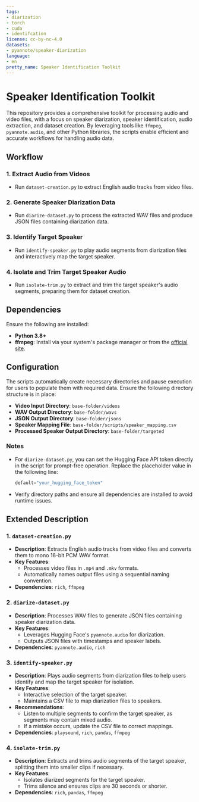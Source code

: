 ```yaml
---
tags:
- diarization
- torch
- cuda
- identifcation
license: cc-by-nc-4.0
datasets:
- pyannote/speaker-diarization
language:
- en
pretty_name: Speaker Identification Toolkit
---
```

# Speaker Identification Toolkit

This repository provides a comprehensive toolkit for processing audio and video files, with a focus on speaker diarization, speaker identification, audio extraction, and dataset creation. By leveraging tools like `ffmpeg`, `pyannote.audio`, and other Python libraries, the scripts enable efficient and accurate workflows for handling audio data.

## Workflow

### 1. Extract Audio from Videos
- Run `dataset-creation.py` to extract English audio tracks from video files.

### 2. Generate Speaker Diarization Data
- Run `diarize-dataset.py` to process the extracted WAV files and produce JSON files containing diarization data.

### 3. Identify Target Speaker
- Run `identify-speaker.py` to play audio segments from diarization files and interactively map the target speaker.

### 4. Isolate and Trim Target Speaker Audio
- Run `isolate-trim.py` to extract and trim the target speaker's audio segments, preparing them for dataset creation.

## Dependencies

Ensure the following are installed:

- **Python 3.8+**
- **ffmpeg**: Install via your system's package manager or from the [official site](https://ffmpeg.org/).

## Configuration

The scripts automatically create necessary directories and pause execution for users to populate them with required data. Ensure the following directory structure is in place:

- **Video Input Directory**: `base-folder/videos`
- **WAV Output Directory**: `base-folder/wavs`
- **JSON Output Directory**: `base-folder/jsons`
- **Speaker Mapping File**: `base-folder/scripts/speaker_mapping.csv`
- **Processed Speaker Output Directory**: `base-folder/targeted`

### Notes

- For `diarize-dataset.py`, you can set the Hugging Face API token directly in the script for prompt-free operation. Replace the placeholder value in the following line:
  ```python
  default="your_hugging_face_token"
  ```
- Verify directory paths and ensure all dependencies are installed to avoid runtime issues.

## Extended Description

### 1. `dataset-creation.py`
- **Description**: Extracts English audio tracks from video files and converts them to mono 16-bit PCM WAV format.
- **Key Features**:
  - Processes video files in `.mp4` and `.mkv` formats.
  - Automatically names output files using a sequential naming convention.
- **Dependencies**: `rich`, `ffmpeg`

### 2. `diarize-dataset.py`
- **Description**: Processes WAV files to generate JSON files containing speaker diarization data.
- **Key Features**:
  - Leverages Hugging Face's `pyannote.audio` for diarization.
  - Outputs JSON files with timestamps and speaker labels.
- **Dependencies**: `pyannote.audio`, `rich`

### 3. `identify-speaker.py`
- **Description**: Plays audio segments from diarization files to help users identify and map the target speaker for isolation.
- **Key Features**:
  - Interactive selection of the target speaker.
  - Maintains a CSV file to map diarization files to speakers.
- **Recommendations**:
  - Listen to multiple segments to confirm the target speaker, as segments may contain mixed audio.
  - If a mistake occurs, update the CSV file to correct mappings.
- **Dependencies**: `playsound`, `rich`, `pandas`, `ffmpeg`

### 4. `isolate-trim.py`
- **Description**: Extracts and trims audio segments of the target speaker, splitting them into smaller clips if necessary.
- **Key Features**:
  - Isolates diarized segments for the target speaker.
  - Trims silence and ensures clips are 30 seconds or shorter.
- **Dependencies**: `rich`, `pandas`, `ffmpeg`
